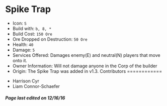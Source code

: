 Spike Trap
=======
* Icon: `S`
* Build with: `b, 8, *`
* Build Cost: `150 Ore`
* Ore Dropped on Destruction: `50 Ore`
* Health: `40`
* Damage: `5`
* Services Offered: Damages enemy(E) and neutral(N) players that move onto it.
* Owner Information: Will not damage anyone in the Corp of the builder
* Origin: The Spike Trap was added in v1.3.
Contributors
============
- Harrison Cyr
- Liam Connor-Schaefer
##### Page last edited on 12/16/16
